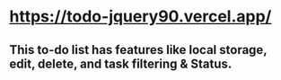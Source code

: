 # https://todo-jquery90.vercel.app/

## This to-do list has features like local storage, edit, delete, and task filtering & Status.
